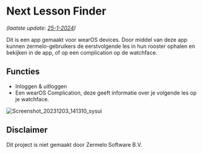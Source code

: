 # Next Lesson Finder
*(laatste update: [25-1-2024](https://github.com/LolligeGerrit/Next_lesson_finder/blob/master/changelog.txt))*

Dit is een app gemaakt voor wearOS devices. Door middel van deze app kunnen zermelo-gebruikers de eerstvolgende les in hun rooster ophalen en bekijken in de app, of op een complication op de watchface.

## Functies
* Inloggen & uitloggen
* Een wearOS Complication, deze geeft informatie over je volgende les op je watchface.

![Screenshot_20231203_141310_sysui](https://github.com/LolligeGerrit/Next_lesson_finder/assets/100466597/2c20f027-e0f7-4cf3-80d9-7d1d97e81d4b)

## Disclaimer
Dit project is niet gemaakt door Zermelo Software B.V.

